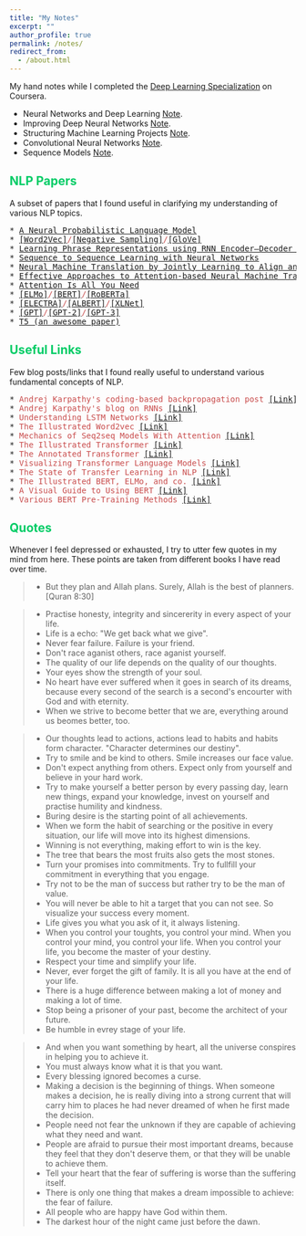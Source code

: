 ```yaml
---
title: "My Notes"
excerpt: ""
author_profile: true
permalink: /notes/
redirect_from: 
  - /about.html
---
```

My hand notes while I completed the <a href="https://www.coursera.org/specializations/deep-learning">Deep Learning Specialization</a> on Coursera.
 * Neural Networks and Deep Learning <a href="https://drive.google.com/file/d/1P6iF2SFhkT9jWwTU431mN644HGYcQdpu/view?usp=sharing">Note</a>.
 * Improving Deep Neural Networks  <a href="https://drive.google.com/file/d/1P6iF2SFhkT9jWwTU431mN644HGYcQdpu/view?usp=sharing">Note</a>.
 * Structuring Machine Learning Projects <a href="https://drive.google.com/file/d/1P6iF2SFhkT9jWwTU431mN644HGYcQdpu/view?usp=sharing">Note</a>.
 * Convolutional Neural Networks <a href="https://drive.google.com/file/d/1bCqlppOAW270Q4ZEv3lI6uw0-Zs1BI23/view?usp=sharing">Note</a>.
 * Sequence Models <a href="https://drive.google.com/file/d/14o0ptgBZw8sdzFXg35NqEL5Ar8KrN3_L/view?usp=sharing">Note</a>.

## <font color="#00cc66"> NLP Papers </font>
A subset of papers that I found useful in clarifying my understanding of various NLP topics. 
<pre>
* <span style="color:rgb(201, 76, 76)"><a href="https://www.jmlr.org/papers/volume3/bengio03a/bengio03a.pdf">A Neural Probabilistic Language Model</a></span> 
* <span style="color:rgb(201, 76, 76)"><a href="https://arxiv.org/abs/1301.3781">[Word2Vec]</a>/<a href="https://papers.nips.cc/paper_files/paper/2013/hash/9aa42b31882ec039965f3c4923ce901b-Abstract.html">[Negative Sampling]</a>/<a href="https://aclanthology.org/D14-1162.pdf">[GloVe]</a> </span>
* <span style="color:rgb(201, 76, 76)"><a href="https://aclanthology.org/D14-1179.pdf">Learning Phrase Representations using RNN Encoder–Decoder for Statistical Machine Translation</a> </span>
* <span style="color:rgb(201, 76, 76)"><a href="https://proceedings.neurips.cc/paper/2014/file/a14ac55a4f27472c5d894ec1c3c743d2-Paper.pdf">Sequence to Sequence Learning with Neural Networks</a> </span>
* <span style="color:rgb(201, 76, 76)"><a href="https://arxiv.org/pdf/1409.0473.pdf">Neural Machine Translation by Jointly Learning to Align and Translate (Paper that introduces Attention)</a> </span>
* <span style="color:rgb(201, 76, 76)"><a href="https://arxiv.org/abs/1508.04025">Effective Approaches to Attention-based Neural Machine Translation</a> </span>
* <span style="color:rgb(201, 76, 76)"><a href="https://proceedings.neurips.cc/paper_files/paper/2017/file/3f5ee243547dee91fbd053c1c4a845aa-Paper.pdf">Attention Is All You Need</a></span>
* <span style="color:rgb(201, 76, 76)"><a href="https://aclanthology.org/N18-1202/">[ELMo]</a>/<a href="https://arxiv.org/pdf/1810.04805.pdf">[BERT]</a>/<a href="https://arxiv.org/abs/1907.11692">[RoBERTa]</a> </span>
* <span style="color:rgb(201, 76, 76)"><a href="https://arxiv.org/abs/2003.10555">[ELECTRA]</a>/<a href="https://arxiv.org/abs/1909.11942">[ALBERT]</a>/<a href="https://arxiv.org/abs/1906.08237">[XLNet]</a></span>
* <span style="color:rgb(201, 76, 76)"><a href="https://cdn.openai.com/research-covers/language-unsupervised/language_understanding_paper.pdf">[GPT]</a>/<a href="https://life-extension.github.io/2020/05/27/GPT%E6%8A%80%E6%9C%AF%E5%88%9D%E6%8E%A2/language-models.pdf">[GPT-2]</a>/<a href="https://arxiv.org/abs/2005.14165">[GPT-3]</a></span>
* <span style="color:rgb(201, 76, 76)"><a href="https://arxiv.org/abs/1910.10683">T5 (an awesome paper)</a></span>
</pre>

## <font color="#00cc66"> Useful Links </font>
Few blog posts/links that I found really useful to understand various fundamental concepts of NLP.
<pre>
* <span style="color:rgb(201, 76, 76)">Andrej Karpathy's coding-based backpropagation post</span> <a href="http://karpathy.github.io/neuralnets/">[Link]</a>
* <span style="color:rgb(201, 76, 76)">Andrej Karpathy's blog on RNNs</span> <a href="http://karpathy.github.io/2015/05/21/rnn-effectiveness/">[Link]</a>
* <span style="color:rgb(201, 76, 76)">Understanding LSTM Networks</span> <a href="http://colah.github.io/posts/2015-08-Understanding-LSTMs/">[Link]</a>
* <span style="color:rgb(201, 76, 76)">The Illustrated Word2vec</span> <a href="https://jalammar.github.io/illustrated-word2vec/">[Link]</a>
* <span style="color:rgb(201, 76, 76)">Mechanics of Seq2seq Models With Attention</span> <a href="https://jalammar.github.io/visualizing-neural-machine-translation-mechanics-of-seq2seq-models-with-attention/">[Link]</a>
* <span style="color:rgb(201, 76, 76)">The Illustrated Transformer</span> <a href="https://jalammar.github.io/illustrated-transformer/">[Link]</a>
* <span style="color:rgb(201, 76, 76)">The Annotated Transformer</span> <a href="http://nlp.seas.harvard.edu/annotated-transformer/">[Link]</a>
* <span style="color:rgb(201, 76, 76)">Visualizing Transformer Language Models</span> <a href="https://jalammar.github.io/illustrated-gpt2/">[Link]</a>
* <span style="color:rgb(201, 76, 76)">The State of Transfer Learning in NLP</span> <a href="https://www.ruder.io/state-of-transfer-learning-in-nlp/">[Link]</a>
* <span style="color:rgb(201, 76, 76)">The Illustrated BERT, ELMo, and co.</span> <a href="https://jalammar.github.io/illustrated-bert/">[Link]</a>
* <span style="color:rgb(201, 76, 76)">A Visual Guide to Using BERT</span> <a href="https://jalammar.github.io/a-visual-guide-to-using-bert-for-the-first-time/">[Link]</a>
* <span style="color:rgb(201, 76, 76)">Various BERT Pre-Training Methods</span> <a href="https://medium.com/analytics-vidhya/an-overview-of-the-various-bert-pre-training-methods-c365512342d8">[Link]</a>
</pre>

## <font color="#00cc66"> Quotes </font>   

Whenever I feel depressed or exhausted, I try to utter few quotes in my mind from here. These points are taken from different books I have read over time.

> * But they plan and Allah plans. Surely, Allah is the best of planners. [Quran 8:30]
 
> * Practise honesty, integrity and sincererity in every aspect of your life. 
> * Life is a echo: "We get back what we give".  
> * Never fear failure. Failure is your friend. 
> * Don't race aganist others, race aganist yourself. 
> * The quality of our life depends on the quality of our thoughts.  
> * Your eyes show the strength of your soul.
> * No heart have ever suffered when it goes in search of its dreams, because every second of the search is a second's encourter with God and with eternity.  
> * When we strive to become better that we are, everything around us beomes better, too.

> * Our thoughts lead to actions, actions lead to habits and habits form character. "Character determines our destiny".
> * Try to smile and be kind to others. Smile increases our face value.  
> * Don't expect anything from others. Expect only from yourself and believe in your hard work.   
> * Try to make yourself a better person by every passing day, learn new things, expand your knowledge, invest on yourself and practise humility and kindness.
> * Buring desire is the starting point of all achievements.  
> * When we form the habit of searching or the positive in every situation, our life will move into its highest dimensions.  
> * Winning is not everything, making effort to win is the key. 
> * The tree that bears the most fruits also gets the most stones. 
> * Turn your promises into commitments. Try to fullfill your commitment in everything that you engage.
> * Try not to be the man of success but rather try to be the man of value. 
> * You will never be able to hit a target that you can not see. So visualize your success every moment.
> * Life gives you what you ask of it, it always listening.
> * When you control your toughts, you control your mind. When you control your mind, you control your life. When you control your life, you become the master of your destiny. 
> * Respect your time and simplify your life. 
> * Never, ever forget the gift of family. It is all you have at the end of your life.
> * There is a huge difference between making a lot of money and making a lot of time. 
> * Stop being a prisoner of your past, become the architect of your future. 
> * Be humble in evrey stage of your life. 



> * And when you want something by heart, all the universe conspires in helping you to achieve it. 
> * You must always know what it is that you want. 
> * Every blessing ignored becomes a curse.
> * Making a decision is the beginning of things. When someone makes a decision, he is really diving into a strong current that will carry him to places he had never dreamed of when he first made the decision.  
> * People need not fear the unknown if they are capable of achieving what they need and want.  
> * People are afraid to pursue their most important dreams, because they feel that they don't deserve them, or that they will be unable to achieve them.
> * Tell your heart that the fear of suffering is worse than the suffering itself. 
> * There is only one thing that makes a dream impossible to achieve: the fear of failure.
> * All people who are happy have God within them. 
> * The darkest hour of the night came just before the dawn. 
